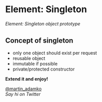 Element: Singleton
==================

###### Element: Singleton object prototype

Concept of singleton
--------------------

- only one object should exist per request
- reusable object
- immutable if possible
- private/protected constructor

**Extend it and enjoy!**

[@martin_adamko](http://twitter.com/martin_adamko)  
*Say hi on Twitter*
